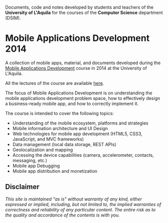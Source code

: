 Documents, code and notes developed by students and teachers
of the **University of L'Aquila** for the courses of the **Computer Science** department (DSIM).

Mobile Applications Development 2014
===================

A collection of mobile apps, material, and documents developed during the [Mobile Applications Development](http://lore.com/MAD2014) course in 2014 at the University of L'Aquila.

All the lectures of the course are available [here](http://www.slideshare.net/iivanoo/presentations).

The focus of Mobile Applications Development is on understanding the mobile applications development problem space, how to effectively design a business-ready mobile app, and how to correctly implement it.

The course is intended to cover the following topics:

+ Understanding of the mobile ecosystem, platforms and strategies
+ Mobile information architecture and UI Design
+ Web technologies for mobile app development (HTML5, CSS3, JavaScript, and MVC frameworks)
+ Data management (local data storage, REST APIs)
+ Geolocalization and mapping
+ Accessing the device capabilities (camera, accelerometer, contacts, messaging, etc.)
+ Mobile app Debugging
+ Mobile app distribution and monetization


## Disclaimer
*This site is maintained "as is" without warranty of any kind, either expressed or implied, including, but not limited to, the implied warranties of correctness and reliability of any particular content. The entire risk as to the quality and accordance of the contents is with you.*


[news]: https://github.com/UnivAQ/teaching/wiki/News
[group]: https://groups.google.com/forum/#!forum/informatica-aq

